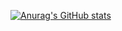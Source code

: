[![Anurag's GitHub stats](https://github-readme-stats.vercel.app/api?username=Bagestan)](https://github.com/anuraghazra/github-readme-stats)

